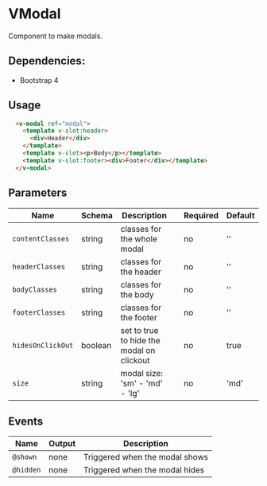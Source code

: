 # VModal
Component to make modals.

## Dependencies:
- Bootstrap 4

## Usage
```html
  <v-modal ref="modal">
    <template v-slot:header>
      <div>Header</div>
    </template>
    <template v-slot><p>Body</p></template>
    <template v-slot:footer><div>Footer</div></template>
  </v-modal>
```

## Parameters
| Name              | Schema           | Description                                |          | Required | Default  |
|-------------------|------------------|--------------------------------------------|----------|----------|----------|
| `contentClasses`  | string           | classes for the whole modal                |          |    no    | ''       |
| `headerClasses`   | string           | classes for the header                     |          |    no    | ''       |
| `bodyClasses`     | string           | classes for the body                       |          |    no    | ''       |
| `footerClasses`   | string           | classes for the footer                     |          |    no    | ''       |
| `hidesOnClickOut` | boolean          | set to true to hide the modal on clickout  |          |    no    | true     |
| `size`            | string           | modal size: 'sm' - 'md' - 'lg'             |          |    no    | 'md'     |

## Events
| Name        | Output        | Description                                            |
|-------------|---------------|--------------------------------------------------------|
| `@shown`    | none          | Triggered when the modal shows                         |
| `@hidden`   | none          | Triggered when the modal hides                         |


```

